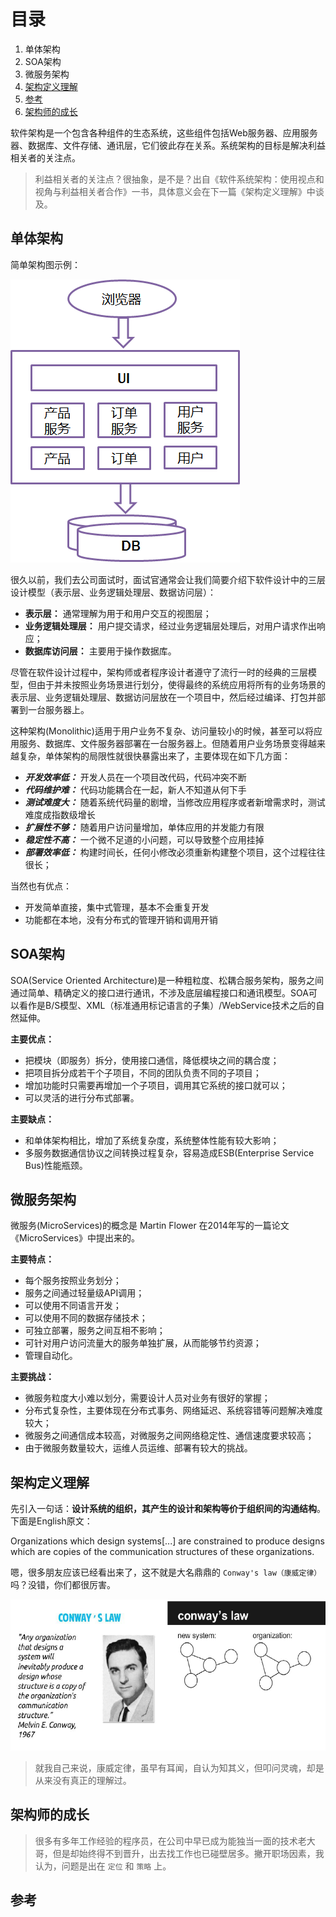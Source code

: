 # 目录

1. 单体架构
2. SOA架构
3. 微服务架构
4. [架构定义理解](#架构定义理解)
5. [参考](#参考)
6. [架构师的成长](#架构师的成长)

软件架构是一个包含各种组件的生态系统，这些组件包括Web服务器、应用服务器、数据库、文件存储、通讯层，它们彼此存在关系。系统架构的目标是解决利益相关者的关注点。

>利益相关者的关注点？很抽象，是不是？出自《软件系统架构：使用视点和视角与利益相关者合作》一书，具体意义会在下一篇《架构定义理解》中谈及。

## 单体架构

简单架构图示例：

![x](./Resources/struct1.png)

很久以前，我们去公司面试时，面试官通常会让我们简要介绍下软件设计中的三层设计模型（表示层、业务逻辑处理层、数据访问层）：

- **表示层：** 通常理解为用于和用户交互的视图层；
- **业务逻辑处理层：** 用户提交请求，经过业务逻辑层处理后，对用户请求作出响应；
- **数据库访问层：** 主要用于操作数据库。

尽管在软件设计过程中，架构师或者程序设计者遵守了流行一时的经典的三层模型，但由于并未按照业务场景进行划分，使得最终的系统应用将所有的业务场景的表示层、业务逻辑处理层、数据访问层放在一个项目中，然后经过编译、打包并部署到一台服务器上。

这种架构(Monolithic)适用于用户业务不复杂、访问量较小的时候，甚至可以将应用服务、数据库、文件服务器部署在一台服务器上。但随着用户业务场景变得越来越复杂，单体架构的局限性就很快暴露出来了，主要体现在如下几方面：

- ***开发效率低：*** 开发人员在一个项目改代码，代码冲突不断
- ***代码维护难：*** 代码功能耦合在一起，新人不知道从何下手
- ***测试难度大：*** 随着系统代码量的剧增，当修改应用程序或者新增需求时，测试难度成指数级增长
- ***扩展性不够：*** 随着用户访问量增加，单体应用的并发能力有限
- ***稳定性不高：*** 一个微不足道的小问题，可以导致整个应用挂掉
- ***部署效率低：*** 构建时间长，任何小修改必须重新构建整个项目，这个过程往往很长；

当然也有优点：

- 开发简单直接，集中式管理，基本不会重复开发
- 功能都在本地，没有分布式的管理开销和调用开销

## SOA架构

SOA(Service Oriented Architecture)是一种粗粒度、松耦合服务架构，服务之间通过简单、精确定义的接口进行通讯，不涉及底层编程接口和通讯模型。SOA可以看作是B/S模型、XML（标准通用标记语言的子集）/WebService技术之后的自然延伸。

**主要优点：**

- 把模块（即服务）拆分，使用接口通信，降低模块之间的耦合度；
- 把项目拆分成若干个子项目，不同的团队负责不同的子项目；
- 增加功能时只需要再增加一个子项目，调用其它系统的接口就可以；
- 可以灵活的进行分布式部署。

**主要缺点：**

- 和单体架构相比，增加了系统复杂度，系统整体性能有较大影响；
- 多服务数据通信协议之间转换过程复杂，容易造成ESB(Enterprise Service Bus)性能瓶颈。

## 微服务架构

微服务(MicroServices)的概念是 Martin Flower 在2014年写的一篇论文《MicroServices》中提出来的。

**主要特点：**

- 每个服务按照业务划分；
- 服务之间通过轻量级API调用；
- 可以使用不同语言开发；
- 可以使用不同的数据存储技术；
- 可独立部署，服务之间互相不影响；
- 可针对用户访问流量大的服务单独扩展，从而能够节约资源；
- 管理自动化。

**主要挑战：**

- 微服务粒度大小难以划分，需要设计人员对业务有很好的掌握；
- 分布式复杂性，主要体现在分布式事务、网络延迟、系统容错等问题解决难度较大；
- 微服务之间通信成本较高，对微服务之间网络稳定性、通信速度要求较高；
- 由于微服务数量较大，运维人员运维、部署有较大的挑战。

## 架构定义理解

先引入一句话：**设计系统的组织，其产生的设计和架构等价于组织间的沟通结构**。下面是English原文：

Organizations which design systems[...] are constrained to produce designs which are copies of the communication structures of these organizations.

嗯，很多朋友应该已经看出来了，这不就是大名鼎鼎的 `Conway's law（康威定律）` 吗？没错，你们都很厉害。

![x](./Resources/struct2.png)

>就我自己来说，康威定律，虽早有耳闻，自认为知其义，但叩问灵魂，却是从来没有真正的理解过。

## 架构师的成长

>很多有多年工作经验的程序员，在公司中早已成为能独当一面的技术老大哥，但是却始终得不到晋升，出去找工作也已碰壁居多。撇开职场因素，我认为，问题是出在 `定位` 和 `策略` 上。

## 参考
